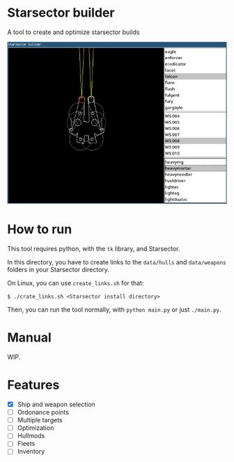 # Starsector builder
A tool to create and optimize starsector builds

![Screenshot](./screenshot1.png)

# How to run
This tool requires python, with the `tk` library, and Starsector.

In this directory, you have to create links to the `data/hulls` and
`data/weapons` folders in your Starsector directory.

On Linux, you can use `create_links.sh` for that:

```
$ ./crate_links.sh <Starsector install directory>
```

Then, you can run the tool normally, with `python main.py` or just `./main.py`.

# Manual
WIP.

# Features
- [X] Ship and weapon selection
- [ ] Ordonance points
- [ ] Multiple targets
- [ ] Optimization
- [ ] Hullmods
- [ ] Fleets
- [ ] Inventory
